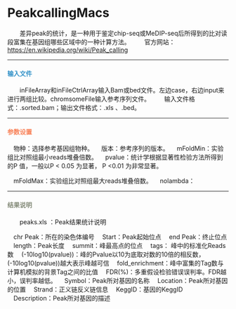 
# PeakcallingMacs
　　差异peak的统计，是一种用于鉴定chip-seq或MeDIP-seq后所得到的比对读段富集在基因组哪些区域中的一种计算方法。
　　官方网站：https://en.wikipedia.org/wiki/Peak_calling
***
#### **<i class="fa fa-dot-circle-o" aria-hidden="true" style="color:#3090C7"></i><span style="color:#3090C7"> 输入文件**
　　inFileArray和inFileCtrlArray输入Bam或bed文件。左边case，右边input来进行两组比较。chromsomeFile输入参考序列文件。
　　输入文件格式：.sorted.bam；输出文件格式：.xls 、.bed。

***
#### **<i class="fa fa-cog" aria-hidden="true" style="color:#F88158"></i> <span style="color:#F88158">参数设置**
　<label id='species'>物种：</label>选择参考基因组物种。
　<label id='speciesVersion'>版本：</label>参考序列的版本。
　<label id='mFoldMin'>mFoldMin：</label>实验组比对照组最小reads堆叠倍数。
　<label id='pvalue'>pvalue：</label>统计学根据显著性检验方法所得到的P 值，一般以P < 0.05 为显著， P <0.01 为非常显著。

　<label id='mFoldMax'>mFoldMax：</label>实验组比对照组最大reads堆叠倍数。
　<label id='nolambda'>nolambda：</label>
***
#### **<i class="fa fa-file-text" aria-hidden="true" style="color:#848b79"></i><span style="color:#848b79"> 结果说明**
　　peaks.xls ：Peak结果统计说明
<div style="text-align:center">
<img data-src="1.png" width="600px" ></img>
</div>
　chr	Peak：所在的染色体编号
　Start：Peak起始位点
　end	Peak：终止位点
　length：Peak长度
　summit：峰最高点的位点
　tags：	峰中的标准化Reads数
　(-10log10(pvalue))：峰的Pvalue以10为底取对数的10倍的相反数，(-10log10(pvalue))越大表示峰越可信
　fold_enrichment：峰中富集的Tag数与计算机模拟的背景Tag之间的比值
　FDR(%)：多重假设检验错误误判率。FDR越小，误判率越低。
　Symbol：Peak所对基因的名称
　Location：Peak所对基因的位置
　Strand：正义链反义链信息
　KeggID：基因的KeggID
　Description：Peak所对基因的描述

